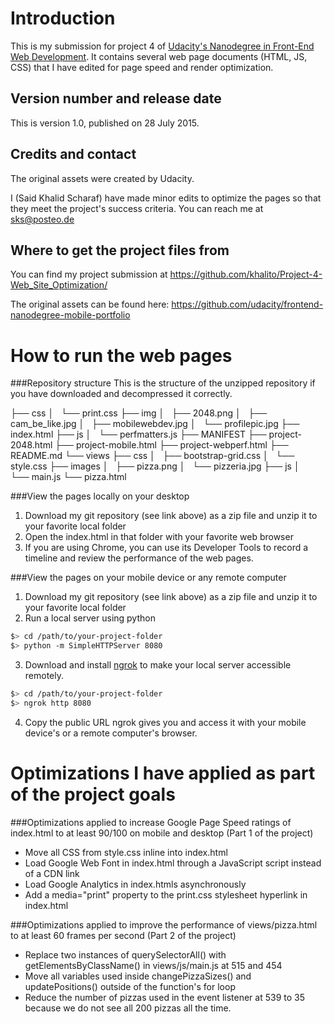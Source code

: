 Introduction
============
This is my submission for project 4 of [Udacity's Nanodegree in Front-End Web Development](https://www.udacity.com/course/front-end-web-developer-nanodegree--nd001). It contains several web page documents (HTML, JS, CSS) that I have edited for page speed and render optimization.


Version number and release date
-------------------------------
This is version 1.0, published on 28 July 2015.


Credits and contact
-------------------
The original assets were created by Udacity.

I (Said Khalid Scharaf) have made minor edits to optimize the pages so that they meet the project's success criteria. You can reach me at sks@posteo.de


Where to get the project files from
-----------------------------------
You can find my project submission at https://github.com/khalito/Project-4-Web_Site_Optimization/

The original assets can be found here: https://github.com/udacity/frontend-nanodegree-mobile-portfolio


How to run the web pages
========================

###Repository structure
This is the structure of the unzipped repository if you have downloaded and decompressed it correctly.

├── css
│   └── print.css
├── img
│   ├── 2048.png
│   ├── cam_be_like.jpg
│   ├── mobilewebdev.jpg
│   └── profilepic.jpg
├── index.html
├── js
│   └── perfmatters.js
├── MANIFEST
├── project-2048.html
├── project-mobile.html
├── project-webperf.html
├── README.md
└── views
    ├── css
    │   ├── bootstrap-grid.css
    │   └── style.css
    ├── images
    │   ├── pizza.png
    │   └── pizzeria.jpg
    ├── js
    │   └── main.js
    └── pizza.html

###View the pages locally on your desktop
1. Download my git repository (see link above) as a zip file and unzip it to your favorite local folder
2. Open the index.html in that folder with your favorite web browser
3. If you are using Chrome, you can use its Developer Tools to record a timeline and review the performance of the web pages.

###View the pages on your mobile device or any remote computer
1. Download my git repository (see link above) as a zip file and unzip it to your favorite local folder
2. Run a local server using python

  ```bash
  $> cd /path/to/your-project-folder
  $> python -m SimpleHTTPServer 8080
  ```

3. Download and install [ngrok](https://ngrok.com/) to make your local server accessible remotely.

  ``` bash
  $> cd /path/to/your-project-folder
  $> ngrok http 8080
  ```

4. Copy the public URL ngrok gives you and access it with your mobile device's or a remote computer's browser.


Optimizations I have applied as part of the project goals
=========================================================

###Optimizations applied to increase Google Page Speed ratings of index.html to at least 90/100 on mobile and desktop (Part 1 of the project)

* Move all CSS from style.css inline into index.html
* Load Google Web Font in index.html through a JavaScript script instead of a CDN link
* Load Google Analytics in index.htmls asynchronously
* Add a media="print" property to the print.css stylesheet hyperlink in index.html

###Optimizations applied to improve the performance of views/pizza.html to at least 60 frames per second (Part 2 of the project)

* Replace two instances of querySelectorAll() with getElementsByClassName() in views/js/main.js at 515 and 454
* Move all variables used inside changePizzaSizes() and updatePositions() outside of the function's for loop
* Reduce the number of pizzas used in the event listener at 539 to 35 because we do not see all 200 pizzas all the time.